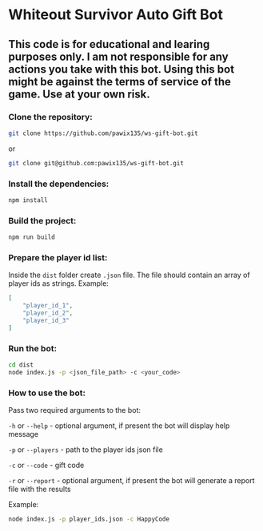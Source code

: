 # Whiteout Survivor Auto Gift Bot

## This code is for educational and learing purposes only. I am not responsible for any actions you take with this bot. Using this bot might be against the terms of service of the game. Use at your own risk.

### Clone the repository:

```bash
git clone https://github.com/pawix135/ws-gift-bot.git
```
or
```bash
git clone git@github.com:pawix135/ws-gift-bot.git
```

### Install the dependencies:

```bash
npm install
```
### Build the project:

```bash
npm run build
```

### Prepare the player id list:
Inside the `dist` folder create `.json` file. The file should contain an array of player ids as strings. Example:
```json
[
    "player_id_1",
    "player_id_2",
    "player_id_3"
]
``` 

### Run the bot:
```bash
cd dist
node index.js -p <json_file_path> -c <your_code>
```

### How to use the bot:
Pass two required arguments to the bot:

`-h` or `--help` - optional argument, if present the bot will display help message

`-p` or `--players` - path to the player ids json file

`-c` or `--code` - gift code

`-r` or `--report` - optional argument, if present the bot will generate a report file with the results

Example:
```bash
node index.js -p player_ids.json -c HappyCode
```

